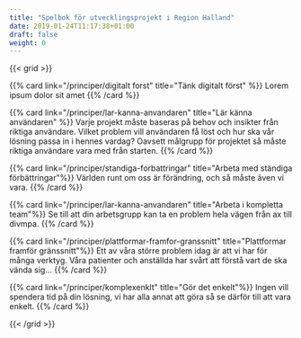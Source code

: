 ```yaml
---
title: "Spelbok för utvecklingsprojekt i Region Halland"
date: 2019-01-24T11:17:38+01:00
draft: false
weight: 0
---
```



{{< grid >}}

{{% card link="/principer/digitalt forst" title="Tänk digitalt först" %}}
Lorem ipsum dolor sit amet
{{% /card %}}

{{% card link="/principer/lar-kanna-anvandaren" title="Lär känna användaren" %}}
Varje projekt måste baseras på behov och insikter från riktiga användare. Vilket problem vill användaren få löst och hur ska vår lösning passa in i hennes vardag? Oavsett målgrupp för projektet så måste riktiga användare vara med från starten.
{{% /card %}}

{{% card link="/principer/standiga-forbattringar" title="Arbeta med ständiga förbättringar"%}}
Världen runt om oss är förändring, och så måste även vi vara.
{{% /card %}}

{{% card link="/principer/lar-kanna-anvandaren" title="Arbeta i kompletta team"%}}
Se till att din arbetsgrupp kan ta en problem hela vägen från ax till divmpa.
{{% /card %}}

{{% card link="/principer/plattformar-framfor-granssnitt" title="Plattformar framför gränssnitt"%}}
Ett av våra större problem idag är att vi har för många verktyg. Våra patienter och anställda har svårt att förstå vart de ska vända sig...
{{% /card %}}

{{% card link="/principer/komplexenklt" title="Gör det enkelt"%}}
Ingen vill spendera tid på din lösning, vi har alla annat att göra så se därför till att vara enkelt.
{{% /card %}}

{{< /grid >}}
